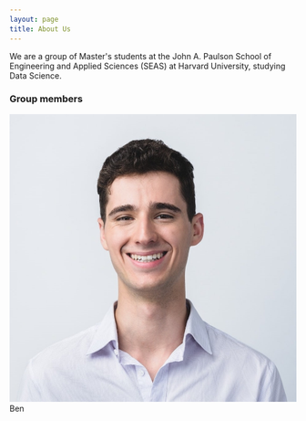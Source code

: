 ```yaml
---
layout: page
title: About Us
---
```


We are a group of Master's students at the John A. Paulson School of Engineering and Applied Sciences (SEAS) at Harvard University, studying Data Science.

### Group members

<div>    
    <img src="/assets/img/ben.jpg" class="img-circle">
    Ben
</div>
